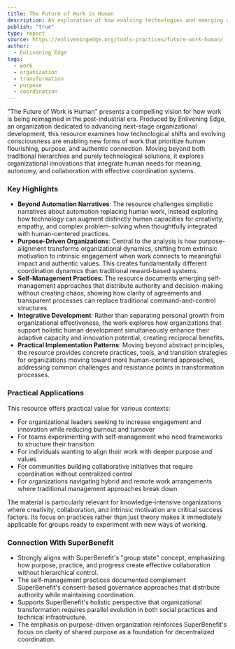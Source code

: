 ```yaml
---
title: The Future of Work is Human
description: An exploration of how evolving technologies and emerging organizational models are reshaping work to prioritize human connection, meaning, and flourishing over industrial efficiency.
publish: "true"
type: report
source: https://enliveningedge.org/tools-practices/future-work-human/
author:
  - Enlivening Edge
tags:
  - work
  - organization
  - transformation
  - purpose
  - coordination
---
```


"The Future of Work is Human" presents a compelling vision for how work is being reimagined in the post-industrial era. Produced by Enlivening Edge, an organization dedicated to advancing next-stage organizational development, this resource examines how technological shifts and evolving consciousness are enabling new forms of work that prioritize human flourishing, purpose, and authentic connection. Moving beyond both traditional hierarchies and purely technological solutions, it explores organizational innovations that integrate human needs for meaning, autonomy, and collaboration with effective coordination systems.

### Key Highlights
- **Beyond Automation Narratives**: The resource challenges simplistic narratives about automation replacing human work, instead exploring how technology can augment distinctly human capacities for creativity, empathy, and complex problem-solving when thoughtfully integrated with human-centered practices.
- **Purpose-Driven Organizations**: Central to the analysis is how purpose-alignment transforms organizational dynamics, shifting from extrinsic motivation to intrinsic engagement when work connects to meaningful impact and authentic values. This creates fundamentally different coordination dynamics than traditional reward-based systems.
- **Self-Management Practices**: The resource documents emerging self-management approaches that distribute authority and decision-making without creating chaos, showing how clarity of agreements and transparent processes can replace traditional command-and-control structures.
- **Integrative Development**: Rather than separating personal growth from organizational effectiveness, the work explores how organizations that support holistic human development simultaneously enhance their adaptive capacity and innovation potential, creating reciprocal benefits.
- **Practical Implementation Patterns**: Moving beyond abstract principles, the resource provides concrete practices, tools, and transition strategies for organizations moving toward more human-centered approaches, addressing common challenges and resistance points in transformation processes.

### Practical Applications

This resource offers practical value for various contexts:

- For organizational leaders seeking to increase engagement and innovation while reducing burnout and turnover
- For teams experimenting with self-management who need frameworks to structure their transition
- For individuals wanting to align their work with deeper purpose and values
- For communities building collaborative initiatives that require coordination without centralized control
- For organizations navigating hybrid and remote work arrangements where traditional management approaches break down

The material is particularly relevant for knowledge-intensive organizations where creativity, collaboration, and intrinsic motivation are critical success factors. Its focus on practices rather than just theory makes it immediately applicable for groups ready to experiment with new ways of working.

### Connection With SuperBenefit

- Strongly aligns with SuperBenefit's "group state" concept, emphasizing how purpose, practice, and progress create effective collaboration without hierarchical control.
- The self-management practices documented complement SuperBenefit's consent-based governance approaches that distribute authority while maintaining coordination.
- Supports SuperBenefit's holistic perspective that organizational transformation requires parallel evolution in both social practices and technical infrastructure.
- The emphasis on purpose-driven organization reinforces SuperBenefit's focus on clarity of shared purpose as a foundation for decentralized coordination.